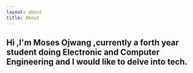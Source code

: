 ```yaml
---
layout: about
title: About
---
```


## Hi ,I'm Moses Ojwang ,currently a forth year student doing Electronic and Computer Engineering and I would like to delve into tech.
